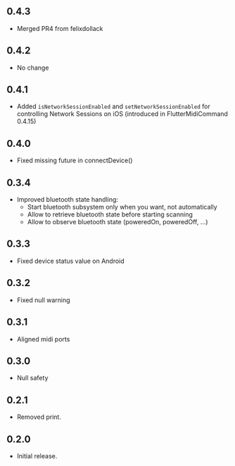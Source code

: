 ## 0.4.3
- Merged PR4 from felixdollack

## 0.4.2
- No change

## 0.4.1
- Added `isNetworkSessionEnabled` and `setNetworkSessionEnabled` for controlling Network Sessions on iOS (introduced in FlutterMidiCommand 0.4.15)

## 0.4.0
- Fixed missing future in connectDevice()

## 0.3.4
- Improved bluetooth state handling:
  - Start bluetooth subsystem only when you want, not automatically
  - Allow to retrieve bluetooth state before starting scanning
  - Allow to observe bluetooth state (poweredOn, poweredOff, ...)
  
## 0.3.3
- Fixed device status value on Android

## 0.3.2
- Fixed null warning

## 0.3.1
- Aligned midi ports

## 0.3.0
- Null safety

## 0.2.1
- Removed print.

## 0.2.0
- Initial release.